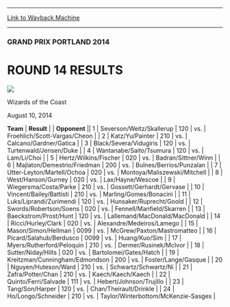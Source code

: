 
---
[Link to Wayback Machine](https://web.archive.org/web/20140815091347/http://magic.wizards.com/en/events/coverage/gppor14/r14results)

[_metadata_:description]:- "TeamResult Opponent 1Severson/Weitz/Skallerup120vs.Froehlich/Scott-Vargas/Cheon 2Katz/Yu/Painter210vs.Calcano/Gardner/Gatica 3Black/Severa/Vidugiris120vs.Turtenwald/Jensen/Duke 4Wantanabe/Saito/Tsumura120vs.Lam/Li/Choi 5Hertz/Wilkins"
[_metadata_:generator]:- "Drupal 7 (http://drupal.org)"
[_metadata_:node]:- "258736"
[_metadata_:publish_date]:- "2014-08-10"
[_metadata_:source]:- "div-main"
[_metadata_:title]:- "ROUND 14 RESULTS"
[_metadata_:wayback_capture_timestamp]:- "2014-08-15 09:13:47"
[_metadata_:wayback_raw_url]:- "https://web.archive.org/web/20140815091347id_/http://magic.wizards.com/en/events/coverage/gppor14/r14results"
[_metadata_:wayback_url]:- "http://magic.wizards.com/en/events/coverage/gppor14/r14results"
---





### GRAND PRIX PORTLAND 2014


ROUND 14 RESULTS
================



![](https://media.magic.wizards.com/styles/auth_small/public/images/person/wizards_authorpic_larger.jpg)

Wizards of the Coast




August 10, 2014
 









 **Team** | **Result** |  | **Opponent** ||  1 | Severson/Weitz/Skallerup | 120 | vs. | Froehlich/Scott-Vargas/Cheon |
|  2 | Katz/Yu/Painter | 210 | vs. | Calcano/Gardner/Gatica |
|  3 | Black/Severa/Vidugiris | 120 | vs. | Turtenwald/Jensen/Duke |
|  4 | Wantanabe/Saito/Tsumura | 120 | vs. | Lam/Li/Choi |
|  5 | Hertz/Wilkins/Fischer | 020 | vs. | Badran/Sittner/Winn |
|  6 | Majlaton/Demestrio/Friedman | 200 | vs. | Bulnes/Berrios/Punzalan |
|  7 | Utter-Leyton/Martell/Ochoa | 020 | vs. | Montoya/Maliszewski/Mitchell |
|  8 | West/Hanson/Gurney | 020 | vs. | Lax/Hayne/Wescoe |
|  9 | Wiegersma/Costa/Parke | 210 | vs. | Gossett/Gerhardt/Gervase |
|  10 | Vincent/Bailey/Battisti | 210 | vs. | Marling/Gomes/Bonacini |
|  11 | Luks/Liprandi/Zurimendi | 120 | vs. | Hunsaker/Ruprecht/Goold |
|  12 | Swords/Robertson/Soens | 020 | vs. | Fennell/Manfield/Skarren |
|  13 | Baeckstrom/Prost/Hunt | 120 | vs. | Lallemand/MacDonald/MacDonald |
|  14 | Ricci/Hurley/Clark | 020 | vs. | Alexandre/Medeiros/Lamego |
|  15 | Mason/Simon/Hellman | 0099 | vs. | McGrew/Paxton/Mastromatteo |
|  16 | Picard/Salahub/Berdusco | 0099 | vs. | Huang/Kuo/Sim |
|  17 | Myers/Rutherford/Peloquin | 210 | vs. | Dermer/Rusinek/McIvor |
|  18 | Sutter/Niday/Hilts | 020 | vs. | Bartolomei/Gates/Hatch |
|  19 | Kreitzman/Cunningham/Edmondson | 200 | vs. | Foster/Lange/Gasque |
|  20 | Nguyen/Huteson/Ward | 210 | vs. | Schwartz/Schwartz/Ni |
|  21 | Zafra/Potter/Chan | 210 | vs. | Kaech/Kaech/Kaech |
|  22 | Quinto/Ferri/Salvade | 111 | vs. | Hebert/Johnson/Trujillo |
|  23 | Tang/Son/Harper | 120 | vs. | Chan/Theirault/Drinkle |
|  24 | Ho/Longo/Schneider | 210 | vs. | Taylor/Winterbottom/McKenzie-Sasges |







 
 


  







